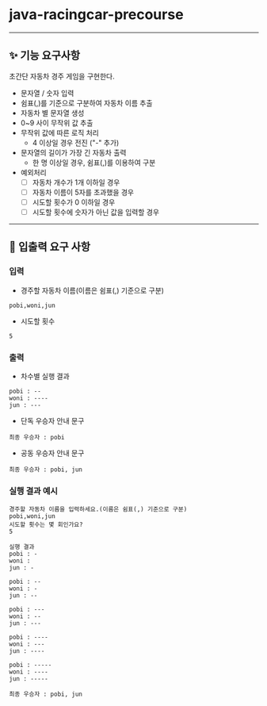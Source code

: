# java-racingcar-precourse

---
## ✨ 기능 요구사항

초간단 자동차 경주 게임을 구현한다.
- 문자열 / 숫자 입력
- 쉼표(,)를 기준으로 구분하여 자동차 이름 추출
- 자동차 별 문자열 생성
- 0~9 사이 무작위 값 추출
- 무작위 값에 따른 로직 처리
  - 4 이상일 경우 전진 ("-" 추가)
- 문자열의 길이가 가장 긴 자동차 출력
  - 한 명 이상일 경우, 쉼표(,)를 이용하여 구분
- 예외처리
  - [ ] 자동차 개수가 1개 이하일 경우
  - [ ] 자동차 이름이 5자를 초과했을 경우
  - [ ] 시도할 횟수가 0 이하일 경우
  - [ ] 시도할 횟수에 숫자가 아닌 값을 입력할 경우

---

## 🍅 입출력 요구 사항
### **입력**

- 경주할 자동차 이름(이름은 쉼표(,) 기준으로 구분)

```
pobi,woni,jun

```

- 시도할 횟수

```
5

```

### **출력**

- 차수별 실행 결과

```
pobi : --
woni : ----
jun : ---

```

- 단독 우승자 안내 문구

```
최종 우승자 : pobi

```

- 공동 우승자 안내 문구

```
최종 우승자 : pobi, jun

```

### **실행 결과 예시**
```
경주할 자동차 이름을 입력하세요.(이름은 쉼표(,) 기준으로 구분)
pobi,woni,jun
시도할 횟수는 몇 회인가요?
5

실행 결과
pobi : -
woni :
jun : -

pobi : --
woni : -
jun : --

pobi : ---
woni : --
jun : ---

pobi : ----
woni : ---
jun : ----

pobi : -----
woni : ----
jun : -----

최종 우승자 : pobi, jun

```
